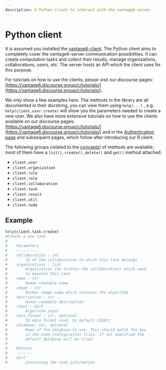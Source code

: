 ```yaml
---
description: A Python client to interact with the vantage6 server
---
```


# Python client

It is assumed you installed the [vantage6-client](../../../installation/client.md). The Python client aims to completely cover the vantage6-server communication possibilities. It can create computation tasks and collect their results, manage organizations, collaborations, users, etc. The server hosts an API which the client uses for this purpose.

For tutorials on how to use the clients, please visit our discourse pages: [https://vantage6.discourse.group/c/tutorials/](https://vantage6.discourse.group/c/tutorials/).

We only show a few examples here. The methods in the library are all documented in their docstring, you can view them using `help(...)` , e.g. `help(client.user.create)` will show you the parameters needed to create a new user. We also have more extensive tutorials on how to use the clients available on our discourse pages: [https://vantage6.discourse.group/c/tutorials/](https://vantage6.discourse.group/c/tutorials/) and in the [Authentication page](authentication.md) and subsequent pages, which follow after introducing our R client.

The following groups (related to the [concepts](../../preliminaries.md#concepts)) of methods are available, most of them have a `list()`, `create()`, `delete()` and `get()` method attached.

* `client.user`
* `client.organization`
* `client.rule`
* `client.role`
* `client.collaboration`
* `client.task`
* `client.result`
* `client.util`
* `client.node`

## Example

```python
help(client.task.create)
#Create a new task
#
#    Parameters
#    ----------
#    collaboration : int
#        Id of the collaboration to which this task belongs
#    organizations : list
#        Organization ids (within the collaboration) which need
#        to execute this task
#    name : str
#        Human readable name
#    image : str
#        Docker image name which contains the algorithm
#    description : str
#        Human readable description
#    input : dict
#        Algorithm input
#    data_format : str, optional
#        IO data format used, by default LEGACY
#    database: str, optional
#        Name of the database to use. This should match the key
#        in the node configuration files. If not specified the
#        default database will be tried.
#
#    Returns
#    -------
#    dict
#        Containing the task information
```
